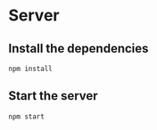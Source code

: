 # Server
## Install the dependencies
```shell
npm install
```

## Start the server
```shell
npm start
```